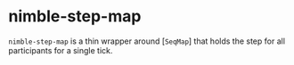 # nimble-step-map

`nimble-step-map` is a thin wrapper around [`SeqMap`] that holds the step for all participants for a single tick.
